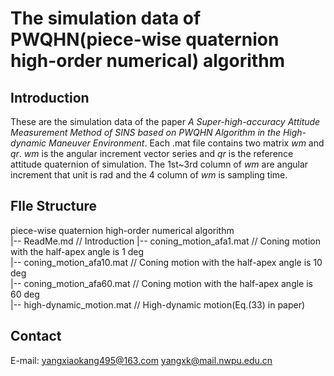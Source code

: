 # The simulation data of PWQHN(piece-wise quaternion high-order numerical) algorithm

## Introduction
These are the simulation data of the paper _A Super-high-accuracy Attitude Measurement Method of SINS based on PWQHN Algorithm in the High-dynamic Maneuver Environment_. Each .mat file contains two matrix _wm_ and _qr_. _wm_ is the angular increment vector series and _qr_ is the reference attitude quaternion of simulation. The 1st~3rd column of _wm_ are angular increment that unit is rad and the 4 column of _wm_ is sampling time. 

## FIle Structure
piece-wise quaternion high-order numerical algorithm  
|-- ReadMe.md                 // Introduction
|-- coning_motion_afa1.mat    // Coning motion with the half-apex angle is 1 deg  
|-- coning_motion_afa10.mat   // Coning motion with the half-apex angle is 10 deg  
|-- coning_motion_afa60.mat   // Coning motion with the half-apex angle is 60 deg  
|-- high-dynamic_motion.mat   // High-dynamic motion(Eq.(33) in paper)    

## Contact
E-mail: yangxiaokang495@163.com   yangxk@mail.nwpu.edu.cn
